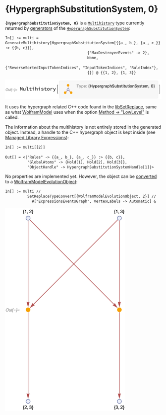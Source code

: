 # {HypergraphSubstitutionSystem, 0}

**`{HypergraphSubstitutionSystem, 0}`** is a [`Multihistory`](README.md) type currently returned by
[generators](/Documentation/Generators/README.md) of the
[`HypergraphSubstitutionSystem`](/Documentation/Systems/HypergraphSubstitutionSystem.md):

```wl
In[] := multi = GenerateMultihistory[HypergraphSubstitutionSystem[{{a_, b_}, {a_, c_}} :> {{b, c}}],
                                     {"MaxDestroyerEvents" -> 2},
                                     None,
                                     {"ReverseSortedInputTokenIndices", "InputTokenIndices", "RuleIndex"},
                                     {}] @ {{1, 2}, {1, 3}}
```

<img src="/Documentation/Images/HypergraphMultihistory.png" width="607.8">

It uses the hypergraph related C++ code found in the [libSetReplace](/libSetReplace/), same as what [WolframModel](/Documentation/SymbolsAndFunctions/WolframModelAndWolframModelEvolutionObject/WolframModelAndWolframModelEvolutionObject.md) uses when the option
[Method -> "LowLevel"](/Documentation/SymbolsAndFunctions/WolframModelAndWolframModelEvolutionObject/Options/Method.md)
is called.

The information about the multihistory is not entirely stored in the generated object. Instead, a handle to the C++
hypergraph object is kept inside (see
[Managed Library Expressions](https://reference.wolfram.com/language/LibraryLink/tutorial/InteractionWithWolframLanguage#353220453)):

```wl
In[] := multi[[2]]

Out[] = <|"Rules" -> {{a_, b_}, {a_, c_}} :> {{b, c}},
          "GlobalAtoms" -> {Hold[1], Hold[2], Hold[3]},
          "ObjectHandle" -> HypergraphSubstitutionSystemHandle[1]|>
```

No properties are implemented yet. However, the object can be
[converted](/Documentation/TypeSystem/SetReplaceTypeConvert.md) to a
[WolframModelEvolutionObject](/Documentation/SymbolsAndFunctions/WolframModelAndWolframModelEvolutionObject/WolframModelAndWolframModelEvolutionObject.md):

```wl
In[] := multi //
          SetReplaceTypeConvert[{WolframModelEvolutionObject, 2}] //
            #["ExpressionsEventsGraph", VertexLabels -> Automatic] &
```

<img src="/Documentation/Images/HypergraphToWolframModelEvolutionObject1.png" width="385.8">
